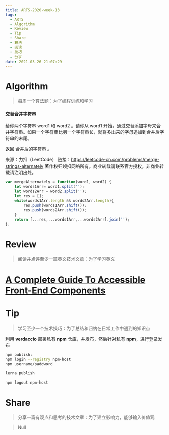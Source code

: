 ```yaml
---
title: ARTS-2020-week-13
tags:
  - ARTS
  - Algorithm
  - Review
  - Tip
  - Share
  - 算法
  - 阅读
  - 技巧
  - 分享
date: 2021-03-26 21:07:29
---
```


# Algorithm

> 每周一个算法题：为了编程训练和学习

#### [交替合并字符串](https://leetcode-cn.com/problems/merge-strings-alternately/)

给你两个字符串 word1 和 word2 。请你从 word1 开始，通过交替添加字母来合并字符串。如果一个字符串比另一个字符串长，就将多出来的字母追加到合并后字符串的末尾。

返回 合并后的字符串 。

来源：力扣（LeetCode）
链接：https://leetcode-cn.com/problems/merge-strings-alternately
著作权归领扣网络所有。商业转载请联系官方授权，非商业转载请注明出处。



```js
var mergeAlternately = function(word1, word2) {
    let words1Arr= word1.split('');
    let words2Arr = word2.split('');
    let res = [];
    while(words1Arr.length && words2Arr.length){
        res.push(words1Arr.shift());
        res.push(words2Arr.shift());
    }
    return [...res,...words1Arr,...words2Arr].join('');
};
```




# Review

> 阅读并点评至少一篇英文技术文章：为了学习英文

# [A Complete Guide To Accessible Front-End Components](https://www.smashingmagazine.com/2021/03/complete-guide-accessible-front-end-components/)



# Tip

> 学习至少一个技术技巧：为了总结和归纳在日常工作中遇到的知识点

利用 **verdaccio** 部署私有 **npm** 仓库，并发布，然后针对私有 **npm**，进行登录发布

```sh
npm publish:
npm login --registry npm-host
npm username/paddword

lerna publish

npm logout npm-host
```



# Share

> 分享一篇有观点和思考的技术文章：为了建立影响力，能够输入价值观

> Null